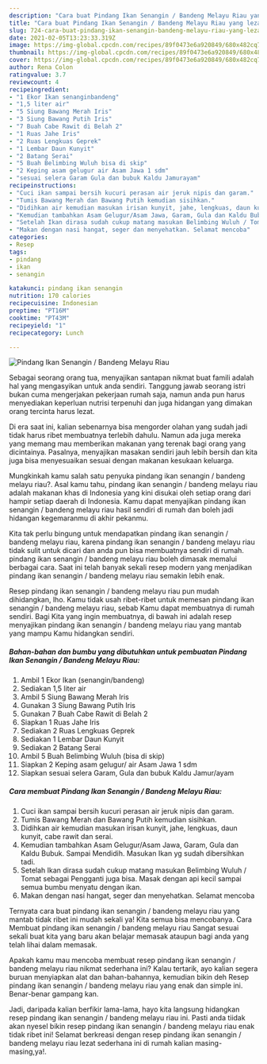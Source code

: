 ```yaml
---
description: "Cara buat Pindang Ikan Senangin / Bandeng Melayu Riau yang lezat Untuk Jualan"
title: "Cara buat Pindang Ikan Senangin / Bandeng Melayu Riau yang lezat Untuk Jualan"
slug: 724-cara-buat-pindang-ikan-senangin-bandeng-melayu-riau-yang-lezat-untuk-jualan
date: 2021-02-05T13:23:33.319Z
image: https://img-global.cpcdn.com/recipes/89f0473e6a920849/680x482cq70/pindang-ikan-senangin-bandeng-melayu-riau-foto-resep-utama.jpg
thumbnail: https://img-global.cpcdn.com/recipes/89f0473e6a920849/680x482cq70/pindang-ikan-senangin-bandeng-melayu-riau-foto-resep-utama.jpg
cover: https://img-global.cpcdn.com/recipes/89f0473e6a920849/680x482cq70/pindang-ikan-senangin-bandeng-melayu-riau-foto-resep-utama.jpg
author: Rena Colon
ratingvalue: 3.7
reviewcount: 4
recipeingredient:
- "1 Ekor Ikan senanginbandeng"
- "1,5 liter air"
- "5 Siung Bawang Merah Iris"
- "3 Siung Bawang Putih Iris"
- "7 Buah Cabe Rawit di Belah 2"
- "1 Ruas Jahe Iris"
- "2 Ruas Lengkuas Geprek"
- "1 Lembar Daun Kunyit"
- "2 Batang Serai"
- "5 Buah Belimbing Wuluh bisa di skip"
- "2 Keping asam gelugur air Asam Jawa 1 sdm"
- "sesuai selera Garam Gula dan bubuk Kaldu Jamurayam"
recipeinstructions:
- "Cuci ikan sampai bersih kucuri perasan air jeruk nipis dan garam."
- "Tumis Bawang Merah dan Bawang Putih kemudian sisihkan."
- "Didihkan air kemudian masukan irisan kunyit, jahe, lengkuas, daun kunyit, cabe rawit dan serai."
- "Kemudian tambahkan Asam Gelugur/Asam Jawa, Garam, Gula dan Kaldu Bubuk. Sampai Mendidih. Masukan Ikan yg sudah dibersihkan tadi."
- "Setelah Ikan dirasa sudah cukup matang masukan Belimbing Wuluh / Tomat sebagai Pengganti juga bisa. Masak dengan api kecil sampai semua bumbu menyatu dengan ikan."
- "Makan dengan nasi hangat, seger dan menyehatkan. Selamat mencoba"
categories:
- Resep
tags:
- pindang
- ikan
- senangin

katakunci: pindang ikan senangin 
nutrition: 170 calories
recipecuisine: Indonesian
preptime: "PT16M"
cooktime: "PT43M"
recipeyield: "1"
recipecategory: Lunch

---
```



![Pindang Ikan Senangin / Bandeng Melayu Riau](https://img-global.cpcdn.com/recipes/89f0473e6a920849/680x482cq70/pindang-ikan-senangin-bandeng-melayu-riau-foto-resep-utama.jpg)

Sebagai seorang orang tua, menyajikan santapan nikmat buat famili adalah hal yang mengasyikan untuk anda sendiri. Tanggung jawab seorang istri bukan cuma mengerjakan pekerjaan rumah saja, namun anda pun harus menyediakan keperluan nutrisi terpenuhi dan juga hidangan yang dimakan orang tercinta harus lezat.

Di era  saat ini, kalian sebenarnya bisa mengorder olahan yang sudah jadi tidak harus ribet membuatnya terlebih dahulu. Namun ada juga mereka yang memang mau memberikan makanan yang terenak bagi orang yang dicintainya. Pasalnya, menyajikan masakan sendiri jauh lebih bersih dan kita juga bisa menyesuaikan sesuai dengan makanan kesukaan keluarga. 



Mungkinkah kamu salah satu penyuka pindang ikan senangin / bandeng melayu riau?. Asal kamu tahu, pindang ikan senangin / bandeng melayu riau adalah makanan khas di Indonesia yang kini disukai oleh setiap orang dari hampir setiap daerah di Indonesia. Kamu dapat menyajikan pindang ikan senangin / bandeng melayu riau hasil sendiri di rumah dan boleh jadi hidangan kegemaranmu di akhir pekanmu.

Kita tak perlu bingung untuk mendapatkan pindang ikan senangin / bandeng melayu riau, karena pindang ikan senangin / bandeng melayu riau tidak sulit untuk dicari dan anda pun bisa membuatnya sendiri di rumah. pindang ikan senangin / bandeng melayu riau boleh dimasak memalui berbagai cara. Saat ini telah banyak sekali resep modern yang menjadikan pindang ikan senangin / bandeng melayu riau semakin lebih enak.

Resep pindang ikan senangin / bandeng melayu riau pun mudah dihidangkan, lho. Kamu tidak usah ribet-ribet untuk memesan pindang ikan senangin / bandeng melayu riau, sebab Kamu dapat membuatnya di rumah sendiri. Bagi Kita yang ingin membuatnya, di bawah ini adalah resep menyajikan pindang ikan senangin / bandeng melayu riau yang mantab yang mampu Kamu hidangkan sendiri.

<!--inarticleads1-->

##### Bahan-bahan dan bumbu yang dibutuhkan untuk pembuatan Pindang Ikan Senangin / Bandeng Melayu Riau:

1. Ambil 1 Ekor Ikan (senangin/bandeng)
1. Sediakan 1,5 liter air
1. Ambil 5 Siung Bawang Merah Iris
1. Gunakan 3 Siung Bawang Putih Iris
1. Gunakan 7 Buah Cabe Rawit di Belah 2
1. Siapkan 1 Ruas Jahe Iris
1. Sediakan 2 Ruas Lengkuas Geprek
1. Sediakan 1 Lembar Daun Kunyit
1. Sediakan 2 Batang Serai
1. Ambil 5 Buah Belimbing Wuluh (bisa di skip)
1. Siapkan 2 Keping asam gelugur/ air Asam Jawa 1 sdm
1. Siapkan sesuai selera Garam, Gula dan bubuk Kaldu Jamur/ayam




<!--inarticleads2-->

##### Cara membuat Pindang Ikan Senangin / Bandeng Melayu Riau:

1. Cuci ikan sampai bersih kucuri perasan air jeruk nipis dan garam.
1. Tumis Bawang Merah dan Bawang Putih kemudian sisihkan.
1. Didihkan air kemudian masukan irisan kunyit, jahe, lengkuas, daun kunyit, cabe rawit dan serai.
1. Kemudian tambahkan Asam Gelugur/Asam Jawa, Garam, Gula dan Kaldu Bubuk. Sampai Mendidih. Masukan Ikan yg sudah dibersihkan tadi.
1. Setelah Ikan dirasa sudah cukup matang masukan Belimbing Wuluh / Tomat sebagai Pengganti juga bisa. Masak dengan api kecil sampai semua bumbu menyatu dengan ikan.
1. Makan dengan nasi hangat, seger dan menyehatkan. Selamat mencoba




Ternyata cara buat pindang ikan senangin / bandeng melayu riau yang mantab tidak ribet ini mudah sekali ya! Kita semua bisa mencobanya. Cara Membuat pindang ikan senangin / bandeng melayu riau Sangat sesuai sekali buat kita yang baru akan belajar memasak ataupun bagi anda yang telah lihai dalam memasak.

Apakah kamu mau mencoba membuat resep pindang ikan senangin / bandeng melayu riau nikmat sederhana ini? Kalau tertarik, ayo kalian segera buruan menyiapkan alat dan bahan-bahannya, kemudian bikin deh Resep pindang ikan senangin / bandeng melayu riau yang enak dan simple ini. Benar-benar gampang kan. 

Jadi, daripada kalian berfikir lama-lama, hayo kita langsung hidangkan resep pindang ikan senangin / bandeng melayu riau ini. Pasti anda tiidak akan nyesel bikin resep pindang ikan senangin / bandeng melayu riau enak tidak ribet ini! Selamat berkreasi dengan resep pindang ikan senangin / bandeng melayu riau lezat sederhana ini di rumah kalian masing-masing,ya!.

